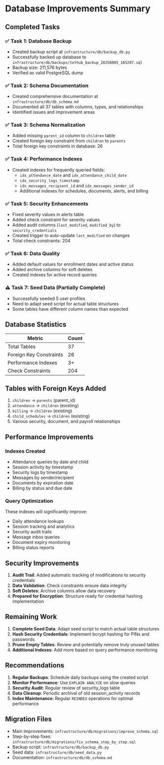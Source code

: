 # Database Improvements Summary

## Completed Tasks

### ✅ Task 1: Database Backup
- Created backup script at `infrastructure/db/backup_db.py`
- Successfully backed up database to `infrastructure/db/backups/tothub_backup_20250805_165207.sql`
- Backup size: 211,576 bytes
- Verified as valid PostgreSQL dump

### ✅ Task 2: Schema Documentation
- Created comprehensive documentation at `infrastructure/db/db_schema.md`
- Documented all 37 tables with columns, types, and relationships
- Identified issues and improvement areas

### ✅ Task 3: Schema Normalization
- Added missing `parent_id` column to `children` table
- Created foreign key constraint from `children` to `parents`
- Total foreign key constraints in database: 26

### ✅ Task 4: Performance Indexes
- Created indexes for frequently queried fields:
  - `idx_attendance_date` and `idx_attendance_child_date`
  - `idx_security_logs_timestamp`
  - `idx_messages_recipient_id` and `idx_messages_sender_id`
  - Additional indexes for schedules, documents, alerts, and billing

### ✅ Task 5: Security Enhancements
- Fixed severity values in alerts table
- Added check constraint for severity values
- Added audit columns (`last_modified`, `modified_by`) to `security_credentials`
- Created trigger to auto-update `last_modified` on changes
- Total check constraints: 204

### ✅ Task 6: Data Quality
- Added default values for enrollment dates and active status
- Added archive columns for soft deletes
- Created indexes for active record queries

### ⚠️ Task 7: Seed Data (Partially Complete)
- Successfully seeded 5 user profiles
- Need to adapt seed script for actual table structures
- Some tables have different column names than expected

## Database Statistics

| Metric | Count |
|--------|-------|
| Total Tables | 37 |
| Foreign Key Constraints | 26 |
| Performance Indexes | 3+ |
| Check Constraints | 204 |

## Tables with Foreign Keys Added

1. `children` → `parents` (parent_id)
2. `attendance` → `children` (existing)
3. `billing` → `children` (existing)
4. `child_schedules` → `children` (existing)
5. Various security, document, and payroll relationships

## Performance Improvements

### Indexes Created
- Attendance queries by date and child
- Session activity by timestamp
- Security logs by timestamp
- Messages by sender/recipient
- Documents by expiration date
- Billing by status and due date

### Query Optimization
These indexes will significantly improve:
- Daily attendance lookups
- Session tracking and analytics
- Security audit trails
- Message inbox queries
- Document expiry monitoring
- Billing status reports

## Security Improvements

1. **Audit Trail**: Added automatic tracking of modifications to security credentials
2. **Data Validation**: Check constraints ensure data integrity
3. **Soft Deletes**: Archive columns allow data recovery
4. **Prepared for Encryption**: Structure ready for credential hashing implementation

## Remaining Work

1. **Complete Seed Data**: Adapt seed script to match actual table structures
2. **Hash Security Credentials**: Implement bcrypt hashing for PINs and passwords
3. **Prune Empty Tables**: Review and potentially remove truly unused tables
4. **Additional Indexes**: Add more based on query performance monitoring

## Recommendations

1. **Regular Backups**: Schedule daily backups using the created script
2. **Monitor Performance**: Use `EXPLAIN ANALYZE` on slow queries
3. **Security Audit**: Regular review of security_logs table
4. **Data Cleanup**: Periodic archival of old session_activity records
5. **Index Maintenance**: Regular `REINDEX` operations for optimal performance

## Migration Files

- Main improvements: `infrastructure/db/migrations/improve_schema.sql`
- Step-by-step fixes: `infrastructure/db/migrations/fix_schema_step_by_step.sql`
- Backup script: `infrastructure/db/backup_db.py`
- Seed data: `infrastructure/db/seed_data.py`
- Documentation: `infrastructure/db/db_schema.md`